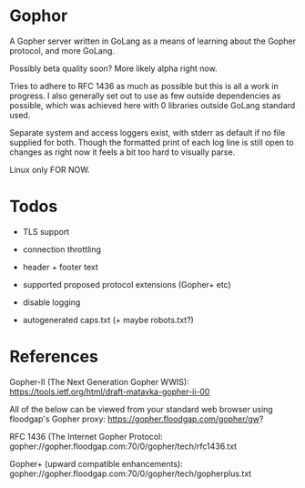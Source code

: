# Gophor

A Gopher server written in GoLang as a means of learning about the Gopher
protocol, and more GoLang.

Possibly beta quality soon? More likely alpha right now.

Tries to adhere to RFC 1436 as much as possible but this is all a work in
progress. I also generally set out to use as few outside dependencies as
possible, which was achieved here with 0 libraries outside GoLang standard
used.

Separate system and access loggers exist, with stderr as default if no file
supplied for both. Though the formatted print of each log line is still open
to changes as right now it feels a bit too hard to visually parse.

Linux only FOR NOW.

# Todos

- TLS support

- connection throttling

- header + footer text

- supported proposed protocol extensions (Gopher+ etc)

- disable logging

- autogenerated caps.txt (+ maybe robots.txt?)

# References

Gopher-II (The Next Generation Gopher WWIS):
https://tools.ietf.org/html/draft-matavka-gopher-ii-00

All of the below can be viewed from your standard web browser using
floodgap's Gopher proxy:
https://gopher.floodgap.com/gopher/gw?

RFC 1436 (The Internet Gopher Protocol:
gopher://gopher.floodgap.com:70/0/gopher/tech/rfc1436.txt

Gopher+ (upward compatible enhancements):
gopher://gopher.floodgap.com:70/0/gopher/tech/gopherplus.txt

